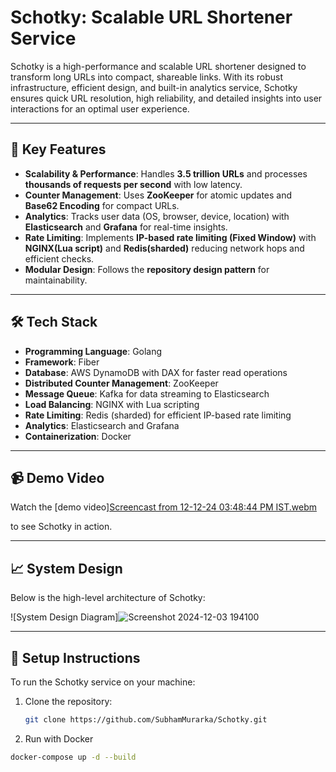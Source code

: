 # Schotky: Scalable URL Shortener Service

Schotky is a high-performance and scalable URL shortener designed to transform long URLs into compact, shareable links. With its robust infrastructure, efficient design, and built-in analytics service, Schotky ensures quick URL resolution, high reliability, and detailed insights into user interactions for an optimal user experience.

---

## 🚀 **Key Features**

- **Scalability & Performance**: Handles **3.5 trillion URLs** and processes **thousands of requests per second** with low latency.  
- **Counter Management**: Uses **ZooKeeper** for atomic updates and **Base62 Encoding** for compact URLs.  
- **Analytics**: Tracks user data (OS, browser, device, location) with **Elasticsearch** and **Grafana** for real-time insights.  
- **Rate Limiting**: Implements **IP-based rate limiting (Fixed Window)** with **NGINX(Lua script)** and **Redis(sharded)** reducing network hops and efficient checks. 
- **Modular Design**: Follows the **repository design pattern** for maintainability.

---

## 🛠️ **Tech Stack**

- **Programming Language**: Golang
- **Framework**: Fiber
- **Database**: AWS DynamoDB with DAX for faster read operations
- **Distributed Counter Management**: ZooKeeper
- **Message Queue**: Kafka for data streaming to Elasticsearch
- **Load Balancing**: NGINX with Lua scripting
- **Rate Limiting**: Redis (sharded) for efficient IP-based rate limiting
- **Analytics**: Elasticsearch and Grafana
- **Containerization**: Docker

---

## 📹 Demo Video

Watch the [demo video][Screencast from 12-12-24 03:48:44 PM IST.webm](https://github.com/user-attachments/assets/89171014-3bf1-4017-9229-e1f007fc3267)

to see Schotky in action.

---

## 📈 System Design

Below is the high-level architecture of Schotky:

![System Design Diagram]![Screenshot 2024-12-03 194100](https://github.com/user-attachments/assets/f2974b96-bbd8-4281-8c0d-bb90da870bc7)

---

## 🔧 Setup Instructions

To run the Schotky service on your machine:

1. Clone the repository:
   ```bash
   git clone https://github.com/SubhamMurarka/Schotky.git

2. Run with Docker
```bash
docker-compose up -d --build
